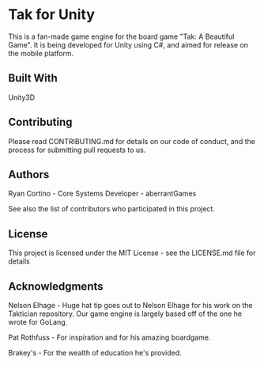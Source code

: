 # Tak for Unity

This is a fan-made game engine for the board game "Tak: A Beautiful Game". It is being developed for Unity using C#, and aimed for release on the mobile platform.


## Built With
Unity3D

## Contributing
Please read CONTRIBUTING.md for details on our code of conduct, and the process for submitting pull requests to us.

## Authors
Ryan Cortino - Core Systems Developer - aberrantGames

See also the list of contributors who participated in this project.

## License
This project is licensed under the MIT License - see the LICENSE.md file for details

## Acknowledgments
Nelson Elhage - Huge hat tip goes out to Nelson Elhage for his work on the Taktician repository. Our game engine is largely based off of the one he wrote for GoLang.

Pat Rothfuss - For inspiration and for his amazing boardgame.

Brakey's - For the wealth of education he's provided.

